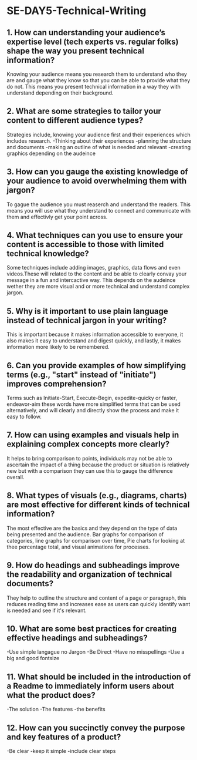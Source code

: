 # SE-DAY5-Technical-Writing
## 1. How can understanding your audience’s expertise level (tech experts vs. regular folks) shape the way you present technical information?
Knowing your audience means you research them to understand who they are and gauge what they know so that you can be able to provide what they do not. This means you present technical information in a way they with understand depending on their background. 
## 2. What are some strategies to tailor your content to different audience types?
Strategies include, knowing your audience first and their experiences which includes research.
-Thinking about their experiences 
-planning the structure and documents
-making an outline of what is needed and relevant
-creating graphics depending on the audeince
## 3. How can you gauge the existing knowledge of your audience to avoid overwhelming them with jargon?
To gague the audience you must reaserch and understand the readers. This means you will use what they understand to connect and communicate with them and effectivly get your point across.
## 4. What techniques can you use to ensure your content is accessible to those with limited technical knowledge?
Some techniques include adding images, graphics, data flows and even videos.These will related to the content and be able to clearly convay your message in a fun and intercactive way. This depends on the audeince wether they are more visual and or more technical and understand complex jargon. 
## 5. Why is it important to use plain language instead of technical jargon in your writing?
This is important because it makes information accessible to everyone, it also makes it easy to understand and digest quickly, and lastly, it makes information more likely to be remembered. 
## 6. Can you provide examples of how simplifying terms (e.g., "start" instead of "initiate") improves comprehension?
Terms such as Initiate-Start, Execute-Begin, expedite-quicky or faster, endeavor-aim these words have more simplified terms that can be used alternatively, and will clearly and directly show the process and make it easy to follow.
## 7. How can using examples and visuals help in explaining complex concepts more clearly?
It helps to bring comparison to points, individuals may not be able to ascertain the impact of a thing because the product or situation is relatively new but with a comparison they can use this to gauge the difference overall. 
## 8. What types of visuals (e.g., diagrams, charts) are most effective for different kinds of technical information?
The most effective are the basics and they depend on the type of data being presented and the audience. Bar graphs for comparison of categories, line graphs for comparison over time, Pie charts for looking at thee percentage total, and visual animations for processes.
## 9. How do headings and subheadings improve the readability and organization of technical documents?
They help to outline the structure and content of a page or paragraph, this reduces reading time and increases ease as users can quickly identify want is needed and see if it's relevant.
## 10. What are some best practices for creating effective headings and subheadings?
-Use simple langague no Jargon
-Be Direct
-Have no misspellings
-Use a big and good fontsize
## 11. What should be included in the introduction of a Readme to immediately inform users about what the product does?
-The solution
-The features
-the benefits
## 12. How can you succinctly convey the purpose and key features of a product?
-Be clear
-keep it simple
-include clear steps

